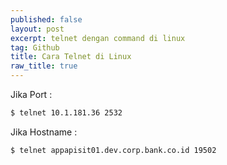 ```yaml
---
published: false
layout: post
excerpt: telnet dengan command di linux
tag: Github
title: Cara Telnet di Linux
raw_title: true
---
```

Jika Port :
```sh
$ telnet 10.1.181.36 2532
```

Jika Hostname :
```sh
$ telnet appapisit01.dev.corp.bank.co.id 19502
```